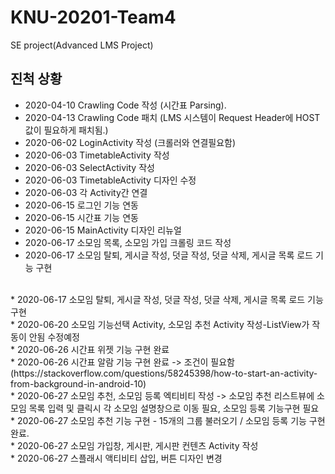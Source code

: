 # KNU-20201-Team4
SE project(Advanced LMS Project)

## 진척 상황
* 2020-04-10 Crawling Code 작성 (시간표 Parsing).<BR>
* 2020-04-13 Crawling Code 패치 (LMS 시스템이 Request Header에 HOST 값이 필요하게 패치됨.)<BR>
* 2020-06-02 LoginActivity 작성 (크롤러와 연결필요함)<BR>
* 2020-06-03 TimetableActivity 작성<BR>
* 2020-06-03 SelectActivity 작성<BR>
* 2020-06-03 TimetableActivity 디자인 수정<BR>
* 2020-06-03 각 Activity간 연결<BR>
* 2020-06-15 로그인 기능 연동<BR>
* 2020-06-15 시간표 기능 연동<BR>
* 2020-06-15 MainActivity 디자인 리뉴얼<BR>
* 2020-06-17 소모임 목록, 소모임 가입 크롤링 코드 작성 <BR>
* 2020-06-17 소모임 탈퇴, 게시글 작성, 덧글 작성, 덧글 삭제, 게시글 목록 로드 기능 구현 <BR>
<BR>
* 2020-06-17 소모임 탈퇴, 게시글 작성, 덧글 작성, 덧글 삭제, 게시글 목록 로드 기능 구현 <BR>
* 2020-06-20 소모임 기능선택 Activity, 소모임 추천 Activity 작성-ListView가 작동이 안됨 수정예정<BR>
* 2020-06-26 시간표 위젯 기능 구현 완료<BR>
* 2020-06-26 시간표 알람 기능 구현 완료 -> 조건이 필요함 (https://stackoverflow.com/questions/58245398/how-to-start-an-activity-from-background-in-android-10)<BR>
* 2020-06-27 소모임 추천, 소모임 등록 엑티비티 작성 -> 소모임 추천 리스트뷰에 소모임 목록 입력 및 클릭시 각 소모임 설명창으로 이동 필요, 소모임 등록 기능구현 필요<BR>
* 2020-06-27 소모임 추천 기능 구현 - 15개의 그룹 불러오기 / 소모임 등록 기능 구현 완료.<BR>
* 2020-06-27 소모임 가입창, 게시판, 게시판 컨텐츠 Activity 작성<BR>
* 2020-06-27 스플래시 액티비티 삽입, 버튼 디자인 변경<BR>
